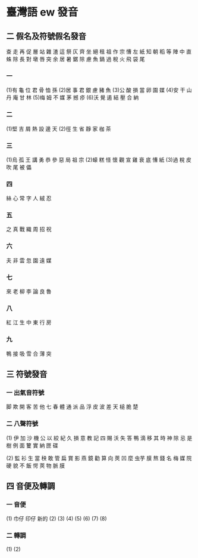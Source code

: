 # 臺灣語 ew 發音

## 二 假名及符號假名發音

查 走 再 促 層 站 雜
渣 這 祭 仄 齊 坐 絕
租 祖 作 宗 慒 左 紙
知 朝 稻 等 陣 中 直
蛛 除 長 對 墩 唇 突
余 居 暑 鋸 除 慮 魚
鍋 過 稅 火 飛 袋 尾

### 一

(1)有 龜 位 君 骨 恤 孫
(2)居 事 君 銀 慮 豬 魚
(3)公 酸 損 當 卵 園 媒
(4)安 干 山 丹 庵 甘 林
(5)梅 姆 不 媒 茅 撼 疹
(6)沃 覺 遏 結 壓 合 納

### 二

(1)堅 吉 屑 熱 設 邊 天
(2)徑 生 省 靜 家 枷 茶

### 三

(1)烏 孤 王 講 勇 恭 參 惡 局 祖 宗
(2)蠔 糕 怪 懷 觀 宣 雞 衰 底 慒 紙
(3)過 稅 皮 吹 尾 被 儡

### 四

絲 心 常 字 人 絨 忍

### 五

之 真 戰 織 周 招 祝

### 六

夫 非 雲 忽 園 遠 媒

### 七

來 老 柳 李 論 良 魯

### 八

紅 江 生 中 東 行 房

### 九

鴨 接 吸 雪 合 薄 突

## 三 符號發音

### 一 出氣音符號

脚 欺 開 客 苦
他 七 春 體 通
派 品 浮 皮 波
差 天 槌 脆 楚

### 二 八聲符號

(1)
伊 加 沙 機 公
以 絞 紀 久 損
意 教 記 四 賜
沃 失 答 鴨 滴
移 其 時 神 除
忌 是 樹 例 面
籰 實 納 匣 碟

(2)
監 衫 生 當 秧
敢 管 扁 賞 影
燕 鏡 勸 算 向
莢 凹 麼 虫芋 膜
熬 錢 名 梅 媒
院 硬 貌 不 飯
愕 莢 物 脈 膜

## 四 音便及轉調
### 一 音便

(1) 巾仔 印仔 新的
(2)
(3)
(4)
(5)
(6)
(7)
(8)

### 二 轉調

(1)
(2)
